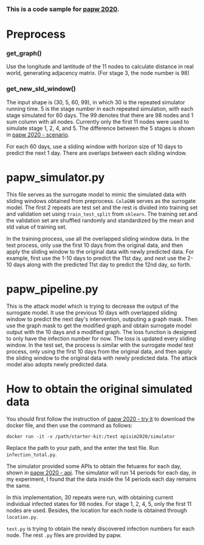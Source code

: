 ### This is a code sample for [papw 2020](https://hzw77-demo.readthedocs.io/en/round2/index.html).

# Preprocess
### get_graph()
Use the longitude and lantitude of the 11 nodes to calculate distance in real world, generating adjacency matrix. (For stage 3, the node number is 98)

### get_new_sld_window()
The input shape is (30, 5, 60, 99), in which 30 is the repeated simulator running time. 5 is the stage number in each repeated simulation, with each stage simulated for 60 days. The 99 denotes that there are 98 nodes and 1 sum column with all nodes. Currently only the first 11 nodes were used to simulate stage 1, 2, 4, and 5. The difference between the 5 stages is shown in [papw 2020 - scenario](https://hzw77-demo.readthedocs.io/en/round2/scenario.html).

For each 60 days, use a sliding window with horizon size of 10 days to predict the next 1 day. There are overlaps between each sliding window.

# papw_simulator.py
This file serves as the surrogate model to mimic the simulated data with sliding windows obtained from preprocess. `ColaGNN` serves as the surrogate model. The first 2 repeats are test set and the rest is divided into training set and validation set using `train_test_split` from `sklearn`. The training set and the validation set are shuffled randomly and standardized by the mean and std value of training set.

In the training process, use all the overlapped sliding window data. In the test process, only use the first 10 days from the original data, and then apply the sliding window to the original data with newly predicted data. For example, first use the 1-10 days to predict the 11st day, and next use the 2-10 days along with the predicted 11st day to predict the 12nd day, so forth.

# papw_pipeline.py
This is the attack model which is trying to decrease the output of the surrogate model. It use the previous 10 days with overlapped sliding window to predict the next day's intervention, outputing a graph mask. Then use the graph mask to get the modified graph and obtain surrogate model output with the 10 days and a modified graph. The loss function is designed to only have the infection number for now. The loss is updated every sliding window. In the test set, the process is similar with the surrogate model test process, only using the first 10 days from the original data, and then apply the sliding window to the original data with newly predicted data. The attack model also adopts newly predicted data.

# How to obtain the original simulated data
You should first follow the instruction of [papw 2020 - try it](https://hzw77-demo.readthedocs.io/en/round2/try.html) to download the docker file, and then use the command as follows:

`docker run -it -v /path/starter-kit:/test episim2020/simulator`

Replace the path to your path, and the enter the test file. Run `infection_total.py`. 

The simulator provided some APIs to obtain the fetuares for each day, shown in [papw 2020 - api](https://hzw77-demo.readthedocs.io/en/round2/api.html). The simulator will run 14 periods for each day, in my experiment, I found that the data inside the 14 periods each day remains the same.

In this implementation, 30 repeats were run, with obtaining current individual infected states for 98 nodes. For stage 1, 2, 4, 5, only the first 11 nodes are used. Besides, the location for each node is obtained through `location.py`. 

`test.py` is trying to obtain the newly discovered infection numbers for each node. The rest `.py` files are provided by papw.